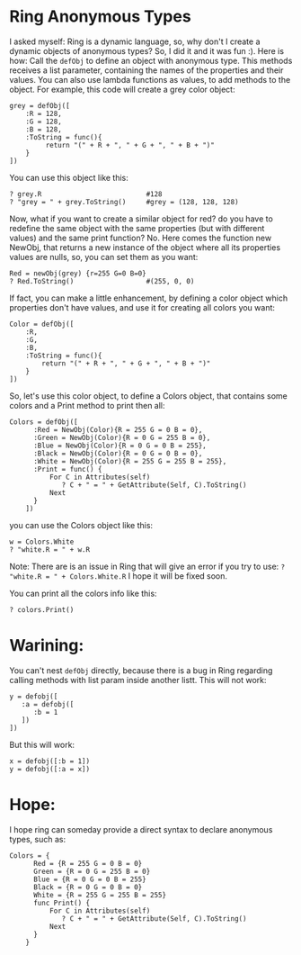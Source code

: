 # Ring Anonymous Types

I asked myself: Ring is a dynamic language, so, why don't I create a dynamic objects of anonymous types? So, I did it and it was fun :).
Here is how:
Call the `defObj` to define an object with anonymous type. This methods receives a list parameter, containing the names of the properties and their values. You can also use lambda functions as values, to add methods to the object. For example, this code will create a grey color object:
```ring
grey = defObj([
	:R = 128,
	:G = 128, 
	:B = 128, 
	:ToString = func(){
		 return "(" + R + ", " + G + ", " + B + ")"
	}
])
```

You can use this object like this:
```ring
? grey.R                          #128
? "grey = " + grey.ToString()     #grey = (128, 128, 128)
```

Now, what if you want to create a similar object for red? do you have to redefine the same object with the same properties (but with different values) and the same print function?
No. Here comes the function new NewObj, that returns a new instance of the object where all its properties values are nulls, so, you can set them as you want:
```ring
Red = newObj(grey) {r=255 G=0 B=0}
? Red.ToString()                  #(255, 0, 0)
```

If fact, you can make a little enhancement, by defining a color object which properties don't have values, and use it for creating all colors you want:
```ring
Color = defObj([
	:R,
	:G, 
	:B, 
	:ToString = func(){
		return "(" + R + ", " + G + ", " + B + ")"
	}
])
```

So, let's use this color object, to define a Colors object, that contains some colors and a Print method to print then all:
```ring
Colors = defObj([ 
      :Red = NewObj(Color){R = 255 G = 0 B = 0},
      :Green = NewObj(Color){R = 0 G = 255 B = 0},
      :Blue = NewObj(Color){R = 0 G = 0 B = 255},
      :Black = NewObj(Color){R = 0 G = 0 B = 0},
      :White = NewObj(Color){R = 255 G = 255 B = 255},
      :Print = func() {
          For C in Attributes(self)
             ? C + " = " + GetAttribute(Self, C).ToString()
          Next
      }
    ]) 
```

you can use the Colors object like this:
```ring
w = Colors.White
? "white.R = " + w.R
```

Note:
There are is an issue in Ring that will give an error if you try to use:
`? "white.R = " + Colors.White.R`
I hope it will be fixed soon.

You can print all the colors info like this:
```ring
? colors.Print()
```

# Warining:
You can't nest `defObj` directly, because there is a bug in Ring regarding calling methods with list param inside another listt. This will not work:
```ring
y = defobj([
   :a = defobj([
      :b = 1
   ])
])
```

But this will work:
```ring
x = defobj([:b = 1])
y = defobj([:a = x])
```

# Hope:
I hope ring can someday provide a direct syntax to declare anonymous types, such as:
```ring
Colors = { 
      Red = {R = 255 G = 0 B = 0}
      Green = {R = 0 G = 255 B = 0}
      Blue = {R = 0 G = 0 B = 255}
      Black = {R = 0 G = 0 B = 0}
      White = {R = 255 G = 255 B = 255}
      func Print() {
          For C in Attributes(self)
             ? C + " = " + GetAttribute(Self, C).ToString()
          Next
      }
    } 
```
